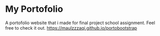 # My Portofolio
A portofolio website that i made for final project school assignment.
Feel free to check it out.
https://maulzzzaqi.github.io/portobootstrap
